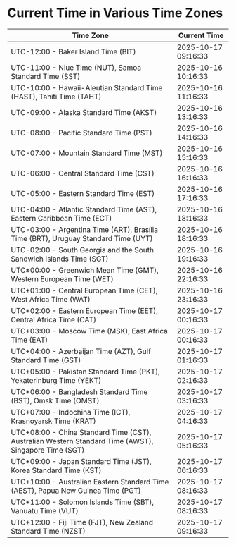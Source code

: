 # Current Time in Various Time Zones

| Time Zone | Current Time |
|-----------|--------------|
| UTC-12:00 - Baker Island Time (BIT) | 2025-10-17 09:16:33 |
| UTC-11:00 - Niue Time (NUT), Samoa Standard Time (SST) | 2025-10-16 10:16:33 |
| UTC-10:00 - Hawaii-Aleutian Standard Time (HAST), Tahiti Time (TAHT) | 2025-10-16 11:16:33 |
| UTC-09:00 - Alaska Standard Time (AKST) | 2025-10-16 13:16:33 |
| UTC-08:00 - Pacific Standard Time (PST) | 2025-10-16 14:16:33 |
| UTC-07:00 - Mountain Standard Time (MST) | 2025-10-16 15:16:33 |
| UTC-06:00 - Central Standard Time (CST) | 2025-10-16 16:16:33 |
| UTC-05:00 - Eastern Standard Time (EST) | 2025-10-16 17:16:33 |
| UTC-04:00 - Atlantic Standard Time (AST), Eastern Caribbean Time (ECT) | 2025-10-16 18:16:33 |
| UTC-03:00 - Argentina Time (ART), Brasília Time (BRT), Uruguay Standard Time (UYT) | 2025-10-16 18:16:33 |
| UTC-02:00 - South Georgia and the South Sandwich Islands Time (SGT) | 2025-10-16 19:16:33 |
| UTC±00:00 - Greenwich Mean Time (GMT), Western European Time (WET) | 2025-10-16 22:16:33 |
| UTC+01:00 - Central European Time (CET), West Africa Time (WAT) | 2025-10-16 23:16:33 |
| UTC+02:00 - Eastern European Time (EET), Central Africa Time (CAT) | 2025-10-17 00:16:33 |
| UTC+03:00 - Moscow Time (MSK), East Africa Time (EAT) | 2025-10-17 00:16:33 |
| UTC+04:00 - Azerbaijan Time (AZT), Gulf Standard Time (GST) | 2025-10-17 01:16:33 |
| UTC+05:00 - Pakistan Standard Time (PKT), Yekaterinburg Time (YEKT) | 2025-10-17 02:16:33 |
| UTC+06:00 - Bangladesh Standard Time (BST), Omsk Time (OMST) | 2025-10-17 03:16:33 |
| UTC+07:00 - Indochina Time (ICT), Krasnoyarsk Time (KRAT) | 2025-10-17 04:16:33 |
| UTC+08:00 - China Standard Time (CST), Australian Western Standard Time (AWST), Singapore Time (SGT) | 2025-10-17 05:16:33 |
| UTC+09:00 - Japan Standard Time (JST), Korea Standard Time (KST) | 2025-10-17 06:16:33 |
| UTC+10:00 - Australian Eastern Standard Time (AEST), Papua New Guinea Time (PGT) | 2025-10-17 08:16:33 |
| UTC+11:00 - Solomon Islands Time (SBT), Vanuatu Time (VUT) | 2025-10-17 08:16:33 |
| UTC+12:00 - Fiji Time (FJT), New Zealand Standard Time (NZST) | 2025-10-17 09:16:33 |
